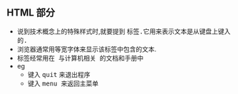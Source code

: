 ## HTML 部分
 **<kbd>**
 * 说到技术概念上的特殊样式时,就要提到 <kbd> 标签.它用来表示文本是从键盘上键入的.
 * 浏览器通常用等宽字体来显示该标签中包含的文本.
 * <kbd> 标签经常用在 与计算机相关 的文档和手册中
 * eg
    * 键入 <kbd>quit</kbd> 来退出程序
    * 键入 <kbd> menu </kbd>  来返回主菜单
